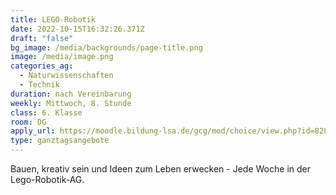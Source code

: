 ```yaml
---
title: LEGO-Robotik
date: 2022-10-15T16:32:26.371Z
draft: "false"
bg_image: /media/backgrounds/page-title.png
image: /media/image.png
categories_ag:
  - Naturwissenschaften
  - Technik
duration: nach Vereinbarung
weekly: Mittwoch, 8. Stunde
class: 6. Klasse
room: DG
apply_url: https://moodle.bildung-lsa.de/gcg/mod/choice/view.php?id=828
type: ganztagsangebote
---
```

Bauen, kreativ sein und Ideen zum Leben erwecken - Jede Woche in der Lego-Robotik-AG.